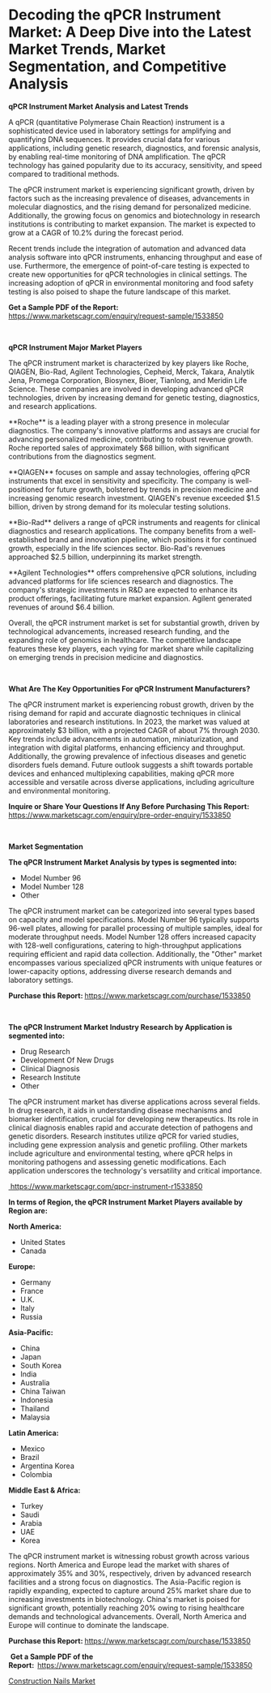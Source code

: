 <p><h1>Decoding the qPCR Instrument Market: A Deep Dive into the Latest Market Trends, Market Segmentation, and Competitive Analysis</h1></p><p><strong>qPCR Instrument Market Analysis and Latest Trends</strong></p>
<p><p>A qPCR (quantitative Polymerase Chain Reaction) instrument is a sophisticated device used in laboratory settings for amplifying and quantifying DNA sequences. It provides crucial data for various applications, including genetic research, diagnostics, and forensic analysis, by enabling real-time monitoring of DNA amplification. The qPCR technology has gained popularity due to its accuracy, sensitivity, and speed compared to traditional methods.</p><p>The qPCR instrument market is experiencing significant growth, driven by factors such as the increasing prevalence of diseases, advancements in molecular diagnostics, and the rising demand for personalized medicine. Additionally, the growing focus on genomics and biotechnology in research institutions is contributing to market expansion. The market is expected to grow at a CAGR of 10.2% during the forecast period.</p><p>Recent trends include the integration of automation and advanced data analysis software into qPCR instruments, enhancing throughput and ease of use. Furthermore, the emergence of point-of-care testing is expected to create new opportunities for qPCR technologies in clinical settings. The increasing adoption of qPCR in environmental monitoring and food safety testing is also poised to shape the future landscape of this market.</p></p>
<p><strong>Get a Sample PDF of the Report:&nbsp;</strong> <a href="https://www.marketscagr.com/enquiry/request-sample/1533850?utm_campaign=2480&utm_medium=2&utm_source=Github&utm_content=ia&utm_term=08042025&utm_id=qpcr-instrument">https://www.marketscagr.com/enquiry/request-sample/1533850</a></p>
<p>&nbsp;</p>
<p><strong>qPCR Instrument Major Market Players</strong></p>
<p><p>The qPCR instrument market is characterized by key players like Roche, QIAGEN, Bio-Rad, Agilent Technologies, Cepheid, Merck, Takara, Analytik Jena, Promega Corporation, Biosynex, Bioer, Tianlong, and Meridin Life Science. These companies are involved in developing advanced qPCR technologies, driven by increasing demand for genetic testing, diagnostics, and research applications.</p><p>**Roche** is a leading player with a strong presence in molecular diagnostics. The company's innovative platforms and assays are crucial for advancing personalized medicine, contributing to robust revenue growth. Roche reported sales of approximately $68 billion, with significant contributions from the diagnostics segment.</p><p>**QIAGEN** focuses on sample and assay technologies, offering qPCR instruments that excel in sensitivity and specificity. The company is well-positioned for future growth, bolstered by trends in precision medicine and increasing genomic research investment. QIAGEN's revenue exceeded $1.5 billion, driven by strong demand for its molecular testing solutions.</p><p>**Bio-Rad** delivers a range of qPCR instruments and reagents for clinical diagnostics and research applications. The company benefits from a well-established brand and innovation pipeline, which positions it for continued growth, especially in the life sciences sector. Bio-Rad's revenues approached $2.5 billion, underpinning its market strength.</p><p>**Agilent Technologies** offers comprehensive qPCR solutions, including advanced platforms for life sciences research and diagnostics. The company's strategic investments in R&D are expected to enhance its product offerings, facilitating future market expansion. Agilent generated revenues of around $6.4 billion.</p><p>Overall, the qPCR instrument market is set for substantial growth, driven by technological advancements, increased research funding, and the expanding role of genomics in healthcare. The competitive landscape features these key players, each vying for market share while capitalizing on emerging trends in precision medicine and diagnostics.</p></p>
<p>&nbsp;</p>
<p><strong>What Are The Key Opportunities For qPCR Instrument Manufacturers?</strong></p>
<p><p>The qPCR instrument market is experiencing robust growth, driven by the rising demand for rapid and accurate diagnostic techniques in clinical laboratories and research institutions. In 2023, the market was valued at approximately $3 billion, with a projected CAGR of about 7% through 2030. Key trends include advancements in automation, miniaturization, and integration with digital platforms, enhancing efficiency and throughput. Additionally, the growing prevalence of infectious diseases and genetic disorders fuels demand. Future outlook suggests a shift towards portable devices and enhanced multiplexing capabilities, making qPCR more accessible and versatile across diverse applications, including agriculture and environmental monitoring.</p></p>
<p><strong>Inquire or Share Your Questions If Any Before Purchasing This Report:</strong> <a href="https://www.marketscagr.com/enquiry/pre-order-enquiry/1533850?utm_campaign=2480&utm_medium=2&utm_source=Github&utm_content=ia&utm_term=08042025&utm_id=qpcr-instrument">https://www.marketscagr.com/enquiry/pre-order-enquiry/1533850</a></p>
<p>&nbsp;</p>
<p><strong>Market Segmentation</strong></p>
<p><strong>The qPCR Instrument Market Analysis by types is segmented into:</strong></p>
<p><ul><li>Model Number 96</li><li>Model Number 128</li><li>Other</li></ul></p>
<p><p>The qPCR instrument market can be categorized into several types based on capacity and model specifications. Model Number 96 typically supports 96-well plates, allowing for parallel processing of multiple samples, ideal for moderate throughput needs. Model Number 128 offers increased capacity with 128-well configurations, catering to high-throughput applications requiring efficient and rapid data collection. Additionally, the "Other" market encompasses various specialized qPCR instruments with unique features or lower-capacity options, addressing diverse research demands and laboratory settings.</p></p>
<p><strong>Purchase this Report:&nbsp;</strong><a href="https://www.marketscagr.com/purchase/1533850?utm_campaign=2480&utm_medium=2&utm_source=Github&utm_content=ia&utm_term=08042025&utm_id=qpcr-instrument">https://www.marketscagr.com/purchase/1533850</a></p>
<p>&nbsp;</p>
<p><strong>The qPCR Instrument Market Industry Research by Application is segmented into:</strong></p>
<p><ul><li>Drug Research</li><li>Development Of New Drugs</li><li>Clinical Diagnosis</li><li>Research Institute</li><li>Other</li></ul></p>
<p><p>The qPCR instrument market has diverse applications across several fields. In drug research, it aids in understanding disease mechanisms and biomarker identification, crucial for developing new therapeutics. Its role in clinical diagnosis enables rapid and accurate detection of pathogens and genetic disorders. Research institutes utilize qPCR for varied studies, including gene expression analysis and genetic profiling. Other markets include agriculture and environmental testing, where qPCR helps in monitoring pathogens and assessing genetic modifications. Each application underscores the technology's versatility and critical importance.</p></p>
<p><a href="https://www.marketscagr.com/qpcr-instrument-r1533850?utm_campaign=2480&utm_medium=2&utm_source=Github&utm_content=ia&utm_term=08042025&utm_id=qpcr-instrument">&nbsp;https://www.marketscagr.com/qpcr-instrument-r1533850</a></p>
<p><strong>In terms of Region, the qPCR Instrument Market Players available by Region are:</strong></p>
<p>
    <p> <strong> North America: </strong>
        <ul>
            <li>United States</li>
            <li>Canada</li>
        </ul>
        </p> 
    <p> <strong> Europe: </strong>
        <ul>
            <li>Germany</li>
            <li>France</li>
            <li>U.K.</li>
            <li>Italy</li>
            <li>Russia</li>
        </ul>
        </p> 
    <p> <strong> Asia-Pacific: </strong>
        <ul>
            <li>China</li>
            <li>Japan</li>
            <li>South Korea</li>
            <li>India</li>
            <li>Australia</li>
            <li>China Taiwan</li>
            <li>Indonesia</li>
            <li>Thailand</li>
            <li>Malaysia</li>
        </ul>
        </p> 
    <p> <strong> Latin America: </strong>
        <ul>
            <li>Mexico</li>
            <li>Brazil</li>
            <li>Argentina Korea</li>
            <li>Colombia</li>
        </ul>
        </p> 
    <p> <strong> Middle East & Africa: </strong>
        <ul>
            <li>Turkey</li>
            <li>Saudi</li>
            <li>Arabia</li>
            <li>UAE</li>
            <li>Korea</li>
        </ul>
    </p>
    </p>
<p><p>The qPCR instrument market is witnessing robust growth across various regions. North America and Europe lead the market with shares of approximately 35% and 30%, respectively, driven by advanced research facilities and a strong focus on diagnostics. The Asia-Pacific region is rapidly expanding, expected to capture around 25% market share due to increasing investments in biotechnology. China's market is poised for significant growth, potentially reaching 20% owing to rising healthcare demands and technological advancements. Overall, North America and Europe will continue to dominate the landscape.</p></p>
<p><strong>Purchase this Report: </strong><a href="https://www.marketscagr.com/purchase/1533850?utm_campaign=2480&utm_medium=2&utm_source=Github&utm_content=ia&utm_term=08042025&utm_id=qpcr-instrument">https://www.marketscagr.com/purchase/1533850</a></p>
<p>&nbsp;<strong>Get a Sample PDF of the Report:&nbsp;&nbsp;</strong><a href="https://www.marketscagr.com/enquiry/request-sample/1533850?utm_campaign=2480&utm_medium=2&utm_source=Github&utm_content=ia&utm_term=08042025&utm_id=qpcr-instrument">https://www.marketscagr.com/enquiry/request-sample/1533850</a></p>
<p><strong></strong></p>
<p><p><a href="https://github.com/steegeneat/Market-Research-Report-List-1/blob/main/construction-nails-market.md?utm_campaign=2480&utm_medium=2&utm_source=Github&utm_content=ia&utm_term=08042025&utm_id=qpcr-instrument">Construction Nails Market</a></p></p>
